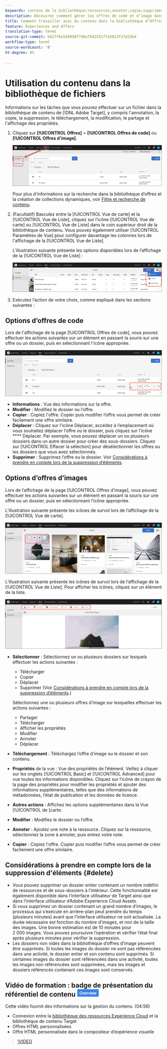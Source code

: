 ```yaml
---
keywords: contenu de la bibliothèque;ressources;annoter;copie;supprimer une ressource;télécharger une ressource;modifier du contenu;partager une carte;afficher les propriétés du contenu
description: Découvrez comment gérer les offres de code et d’image dans la bibliothèque d’Offres Adobe Target. Découvrez comment vue des détails d’une offre et comment modifier, copier, déplacer ou supprimer des offres.
title: Comment travailler avec du contenu dans la bibliothèque d’Offres ?
feature: Experiences and Offers
translation-type: tm+mt
source-git-commit: bb27f6e540998f7dbe7642551f7a5013f2fd25b4
workflow-type: tm+mt
source-wordcount: '0'
ht-degree: 0%

---
```



# Utilisation du contenu dans la bibliothèque de fichiers

Informations sur les tâches que vous pouvez effectuer sur un fichier dans la bibliothèque de contenu de [!DNL Adobe Target], y compris l&#39;annotation, la copie, la suppression, le téléchargement, la modification, le partage et l&#39;affichage des propriétés.

1. Cliquez sur **[!UICONTROL Offres]** > **[!UICONTROL Offres de code]** ou **[!UICONTROL Offres d&#39;image]**.

   ![Onglets Offres de code et Offres d’image](/help/c-experiences/c-manage-content/assets/offers-both.png)

   Pour plus d’informations sur la recherche dans la bibliothèque d’offres et la création de collections dynamiques, voir [Filtre et recherche de contenu](/help/c-experiences/c-manage-content/filter-and-search-content.md#concept_3B59B8F025BF4CEA82ECC5199D365276).

1. (Facultatif) Basculez entre la [!UICONTROL Vue de carte] et la [!UICONTROL Vue de Liste], cliquez sur l’icône [!UICONTROL Vue de carte] ou [!UICONTROL Vue de Liste] dans le coin supérieur droit de la bibliothèque de contenu. Vous pouvez également utiliser [!UICONTROL Paramètres de Vue] pour configurer davantage les colonnes lors de l&#39;affichage de la [!UICONTROL Vue de Liste].

   L’illustration suivante présente les options disponibles lors de l’affichage de la [!UICONTROL Vue de Liste] :

   ![Options de Vue de liste](/help/c-experiences/c-manage-content/assets/view-settings-options.png)

1. Exécutez l’action de votre choix, comme expliqué dans les sections suivantes :

## Options d’offres de code

Lors de l&#39;affichage de la page [!UICONTROL Offres de code], vous pouvez effectuer les actions suivantes sur un élément en passant la souris sur une offre ou un dossier, puis en sélectionnant l&#39;icône appropriée.

![Icônes de survol dans l’onglet Offres de code](/help/c-experiences/c-manage-content/assets/code-offers-hover-icons.png)

* **Informations** : Vue des informations sur la offre.
* **Modifier** : Modifiez le dossier ou l’offre.
* **Copier** : Copiez l&#39;offre. Copier puis modifier l’offre vous permet de créer facilement une offre similaire.
* **Déplacer** : Cliquez sur l’icône Déplacer, accédez à l’emplacement où vous souhaitez déplacer l’offre ou le dossier, puis cliquez sur l’icône  **** Déplacer. Par exemple, vous pouvez déplacer un ou plusieurs dossiers dans un autre dossier pour créer des sous-dossiers. Cliquez sur [!UICONTROL Effacer la sélection] pour désélectionner les offres ou les dossiers que vous avez sélectionnés.
* **Supprimer** : Supprimez l’offre ou le dossier. Voir [Considérations à prendre en compte lors de la suppression d’éléments](#delete).

## Options d’offres d’images

Lors de l’affichage de la page [!UICONTROL Offres d’image], vous pouvez effectuer les actions suivantes sur un élément en passant la souris sur une offre ou un dossier, puis en sélectionnant l’icône appropriée.

L’illustration suivante présente les icônes de survol lors de l’affichage de la [!UICONTROL Vue de carte].

![Pointez sur l’onglet Offres d’image lorsque vous êtes dans la Vue de carte.](/help/c-experiences/c-manage-content/assets/image-offers-hover-icons.png)

L’illustration suivante présente les icônes de survol lors de l’affichage de la [!UICONTROL Vue de Liste]. Pour afficher les icônes, cliquez sur un élément de la liste.

![Pointez sur l’onglet Offres d’image lorsque vous êtes dans la Vue de Liste.](/help/c-experiences/c-manage-content/assets/list-view-hover.png)

* **Sélectionner** : Sélectionnez un ou plusieurs dossiers sur lesquels effectuer les actions suivantes :

   * Télécharger
   * Copier
   * Déplacer
   * Supprimer (Voir [Considérations à prendre en compte lors de la suppression d’éléments](#delete).)

   Sélectionnez une ou plusieurs offres d’image sur lesquelles effectuer les actions suivantes :

   * Partager
   * Télécharger
   * Afficher les propriétés
   * Modifier
   * Annoter
   * Déplacer


* **Téléchargement** : Téléchargez l’offre d’image ou le dossier et son contenu.
* **Propriétés** de la vue : Vue des propriétés de l’élément. Veillez à cliquer sur les onglets [!UICONTROL Basic] et [!UICONTROL Advanced] pour vue toutes les informations disponibles. Cliquez sur l’icône de crayon de la page des propriétés pour modifier les propriétés et ajouter des informations supplémentaires, telles que des informations de métadonnées, l’état de publication et les données de licence.
* **Autres actions** : Affichez les options supplémentaires dans la Vue [!UICONTROL  de ]carte.
* **Modifier** : Modifiez le dossier ou l’offre.
* **Annoter** : Ajoutez une note à la ressource. Cliquez sur la ressource, sélectionnez la zone à annoter, puis entrez votre note.
* **Copier** : Copiez l&#39;offre. Copier puis modifier l’offre vous permet de créer facilement une offre similaire.

## Considérations à prendre en compte lors de la suppression d&#39;éléments {#delete}

* Vous pouvez supprimer un dossier entier contenant un nombre indéfini de ressources et de sous-dossiers à l’intérieur. Cette fonctionnalité est également disponible dans l’interface utilisateur de Target ainsi que dans l’interface utilisateur d’Adobe Experience Cloud Assets.
* Si vous supprimez un dossier contenant un grand nombre d’images, le processus qui s’exécute en arrière-plan peut prendre du temps (plusieurs minutes) avant que l’interface utilisateur ne soit actualisée. La durée nécessaire est fonction du nombre d’images, et non de la taille des images. Une bonne estimation est de 10 minutes pour 2 000 images. Vous pouvez poursuivre l’opération et vérifier l’état final après plusieurs minutes pour vérifier la suppression.
* Les dossiers non vides dans la bibliothèque d’offres d’image peuvent être supprimés. Si toutes les images du dossier ne sont pas référencées dans une activité, le dossier entier et son contenu sont supprimés. Si certaines images du dossier sont référencées dans une activité, toutes les images non référencées sont supprimées, mais les images et dossiers référencés contenant ces images sont conservés.

## Vidéo de formation : badge de présentation du référentiel de contenu ![Aperçu](/help/assets/overview.png)

Cette vidéo fournit des informations sur la gestion du contenu. (04:56)

* Connexion entre la [bibliothèque des ressources Experience Cloud](https://experienceleague.adobe.com/docs/core-services/interface/assets/creative-cloud.html) et la bibliothèque de contenu Target
* Offres HTML personnalisées
* Offre HTML personnalisée dans le compositeur d’expérience visuelle

>[!VIDEO](https://video.tv.adobe.com/v/17387)